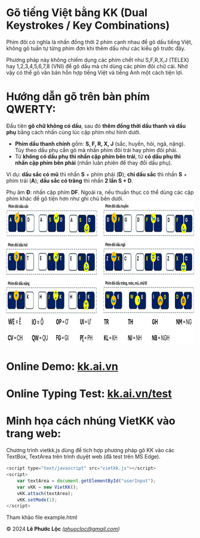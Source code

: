 # Gõ tiếng Việt bằng KK (Dual Keystrokes / Key Combinations)

Phím đôi có nghĩa là nhấn đồng thời 2 phím cạnh nhau để gõ dấu tiếng Việt, không gõ tuần tự từng phím đơn khi thêm dấu như các kiểu gõ trước đây.

Phương pháp này không chiếm dụng các phím chết như S,F,R,X,J (TELEX) hay 1,2,3,4,5,6,7,8 (VNI) để gõ dấu mà chỉ dùng các phím đôi chữ cái. Nhờ vậy có thể gõ văn bản hỗn hợp tiếng Việt và tiếng Anh một cách tiện lợi.

# Hướng dẫn gõ trên bàn phím QWERTY:
Đầu tiên **gõ chữ không có dấu**, sau đó **thêm đồng thời dấu thanh và dấu phụ** bằng cách nhấn cùng lúc cặp phím như hình dưới.
- **Phím dấu thanh chính** gồm: **S, F, R, X, J** (sắc, huyền, hỏi, ngã, nặng). Tùy theo dấu phụ cần gõ mà nhấn phím đôi trái hay phím đôi phải.
- Từ **không có dấu phụ thì nhấn cặp phím bên trái**, từ **có dấu phụ thì nhấn cặp phím bên phải** (nhấn luân phiên để thay đổi dấu phụ).

Ví dụ: **dấu sắc có mũ** thì nhấn **S** + phím phải (**D**); **chỉ dấu sắc** thì nhấn **S** + phím trái (**A**); **dấu sắc có trăng** thì nhấn **2 lần S + D**.

Phụ âm **Đ**: nhấn cặp phím **DF**. Ngoài ra, nếu thuần thục có thể dùng các cặp phím khác để gõ tiện hơn như ghi chú bên dưới.
<img src="kk_layout_basic.jpg" width="800" height="300"/>
<img src="kk_layout_extended.jpg" width="800" height="80"/>

# Online Demo: [kk.ai.vn](https://kk.ai.vn)

# Online Typing Test: [kk.ai.vn/test](https://kk.ai.vn/test)

# Minh họa cách nhúng VietKK vào trang web:
Chương trình vietkk.js dùng để tích hợp phương pháp gõ KK vào các TextBox, TextArea trên trình duyệt web (đã test trên MS Edge).
```javascript
<script type="text/javascript" src="vietkk.js"></script>
<script>
    var textArea = document.getElementById("userInput");
    var vKK = new VietKK();
    vKK.attach(textArea);
    vKK.setMode(1);
</script>
```
Tham khảo file example.html

© 2024 **Lê Phước Lộc** *(phuocloc@gmail.com)*
